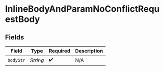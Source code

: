 # InlineBodyAndParamNoConflictRequestBody


## Fields

| Field              | Type               | Required           | Description        |
| ------------------ | ------------------ | ------------------ | ------------------ |
| `bodyStr`          | *String*           | :heavy_check_mark: | N/A                |